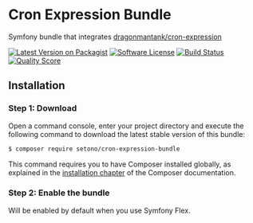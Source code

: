 # Cron Expression Bundle
Symfony bundle that integrates [dragonmantank/cron-expression](https://github.com/dragonmantank/cron-expression)

[![Latest Version on Packagist][ico-version]][link-packagist]
[![Software License][ico-license]](LICENSE)
[![Build Status][ico-travis]][link-travis]
[![Quality Score][ico-code-quality]][link-code-quality]

## Installation

### Step 1: Download

Open a command console, enter your project directory and execute the following command to download the latest stable version of this bundle:

```bash
$ composer require setono/cron-expression-bundle
```

This command requires you to have Composer installed globally, as explained in the [installation chapter](https://getcomposer.org/doc/00-intro.md) of the Composer documentation.

### Step 2: Enable the bundle

Will be enabled by default when you use Symfony Flex.

[ico-version]: https://img.shields.io/packagist/v/setono/cron-expression-bundle.svg?style=flat-square
[ico-license]: https://img.shields.io/badge/license-MIT-brightgreen.svg?style=flat-square
[ico-travis]: https://img.shields.io/travis/Setono/CronExpressionBundle/master.svg?style=flat-square
[ico-code-quality]: https://img.shields.io/scrutinizer/g/Setono/CronExpressionBundle.svg?style=flat-square

[link-packagist]: https://packagist.org/packages/setono/cron-expression
[link-travis]: https://travis-ci.org/Setono/CronExpressionBundle
[link-code-quality]: https://scrutinizer-ci.com/g/Setono/CronExpressionBundle